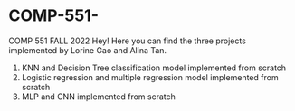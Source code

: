 # COMP-551-
COMP 551 FALL 2022
Hey! Here you can find the three projects implemented by Lorine Gao and Alina Tan.

1. KNN and Decision Tree classification model implemented from scratch
2. Logistic regression and multiple regression model implemented from scratch
3. MLP and CNN implemented from scratch
